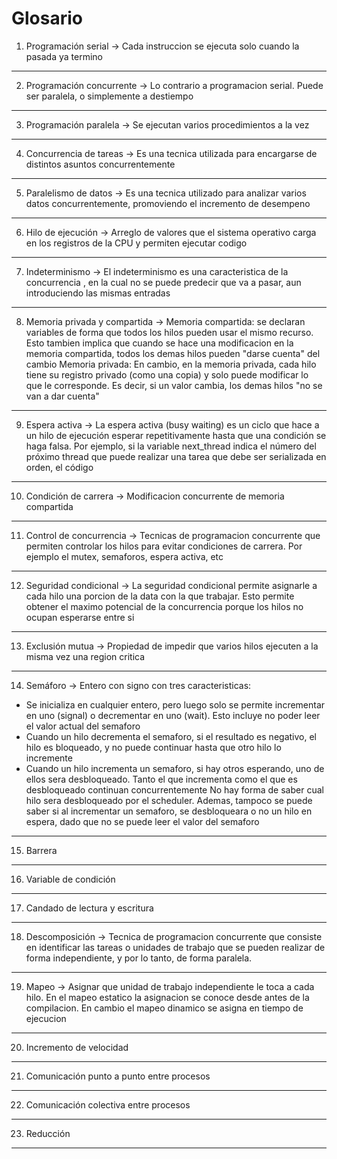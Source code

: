 # Glosario
1. Programación serial -> Cada instruccion se ejecuta solo cuando la pasada
ya termino
---
2. Programación concurrente -> Lo contrario a programacion serial. Puede
ser paralela, o simplemente a destiempo
---
3. Programación paralela -> Se ejecutan varios procedimientos a la vez
--- 
4. Concurrencia de tareas -> Es una tecnica utilizada para encargarse de 
distintos asuntos concurrentemente
---
5. Paralelismo de datos -> Es una tecnica utilizado para analizar varios datos
concurrentemente, promoviendo el incremento de desempeno
---
6. Hilo de ejecución -> Arreglo de valores que el sistema operativo carga en 
los registros de la CPU y permiten ejecutar codigo
---
7. Indeterminismo -> El indeterminismo es una caracteristica de la concurrencia
, en la cual no se puede predecir que va a pasar, aun introduciendo las mismas
entradas
--- 
8. Memoria privada y compartida -> Memoria compartida: se declaran variables
de forma que todos los hilos pueden usar el mismo recurso. Esto tambien implica
que cuando se hace una modificacion en la memoria compartida, todos los demas
hilos pueden "darse cuenta" del cambio
Memoria privada: En cambio, en la memoria privada, cada hilo tiene su registro
privado (como una copia) y solo puede modificar lo que le corresponde. Es decir,
si un valor cambia, los demas hilos "no se van a dar cuenta"
---
9. Espera activa -> La espera activa (busy waiting) es un ciclo que hace a un
hilo de ejecución esperar repetitivamente hasta que una condición se haga falsa.
Por ejemplo, si la variable next_thread indica el número del próximo thread que 
puede realizar una tarea que debe ser serializada en orden, el código
---
10. Condición de carrera -> Modificacion concurrente de memoria compartida
---
11. Control de concurrencia -> Tecnicas de programacion concurrente que 
permiten controlar los hilos para evitar condiciones de carrera. Por ejemplo
el mutex, semaforos, espera activa, etc
---
12. Seguridad condicional -> La seguridad condicional permite asignarle a cada
hilo una porcion de la data con la que trabajar. Esto permite obtener el 
maximo potencial de la concurrencia porque los hilos no ocupan esperarse entre
si
---
13. Exclusión mutua -> Propiedad de impedir que varios hilos ejecuten a la misma
vez una region critica
---
14. Semáforo -> Entero con signo con tres caracteristicas:
- Se inicializa en cualquier entero, pero luego solo se permite incrementar
en uno (signal) o decrementar en uno (wait). Esto incluye no poder leer el
valor actual del semaforo
- Cuando un hilo decrementa el semaforo, si el resultado es negativo, 
el hilo es bloqueado, y no puede continuar hasta que otro hilo lo incremente
- Cuando un hilo incrementa un semaforo, si hay otros esperando, uno de ellos
sera desbloqueado. Tanto el que incrementa como el que es desbloqueado 
continuan concurrentemente
No hay forma de saber cual hilo sera desbloqueado por el scheduler. Ademas, 
tampoco se puede saber si al incrementar un semaforo, se desbloqueara o no un
hilo en espera, dado que no se puede leer el valor del semaforo
---
15. Barrera
---
16. Variable de condición
---
17. Candado de lectura y escritura
---
18. Descomposición -> Tecnica de programacion concurrente que consiste en
identificar las tareas o unidades de trabajo que se pueden realizar de forma 
independiente, y por lo tanto, de forma paralela.
---
19. Mapeo -> Asignar que unidad de trabajo independiente le toca a cada hilo.
En el mapeo estatico la asignacion se conoce desde antes de la compilacion. En
cambio el mapeo dinamico se asigna en tiempo de ejecucion
---
20. Incremento de velocidad
---
21. Comunicación punto a punto entre procesos
---
22. Comunicación colectiva entre procesos
---
23. Reducción
---